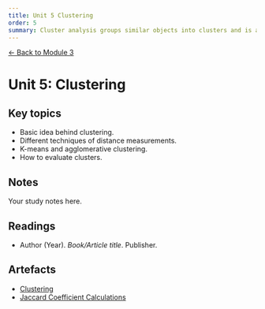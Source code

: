 ```yaml
---
title: Unit 5 Clustering
order: 5
summary: Cluster analysis groups similar objects into clusters and is a key exploratory data analysis technique widely used across fields like pattern recognition, image analysis, and machine learning.
---
```


[← Back to Module 3](./)

# Unit 5: Clustering

## Key topics
- Basic idea behind clustering.
- Different techniques of distance measurements.
- K-means and agglomerative clustering.
- How to evaluate clusters.

## Notes
Your study notes here.

## Readings
- Author (Year). *Book/Article title*. Publisher.

## Artefacts
- [Clustering](../../artefacts/module-3/unit-05-clustering.pdf)
- [Jaccard Coefficient Calculations](../../artefacts/module-3/unit-05-jacc-coe.pdf)